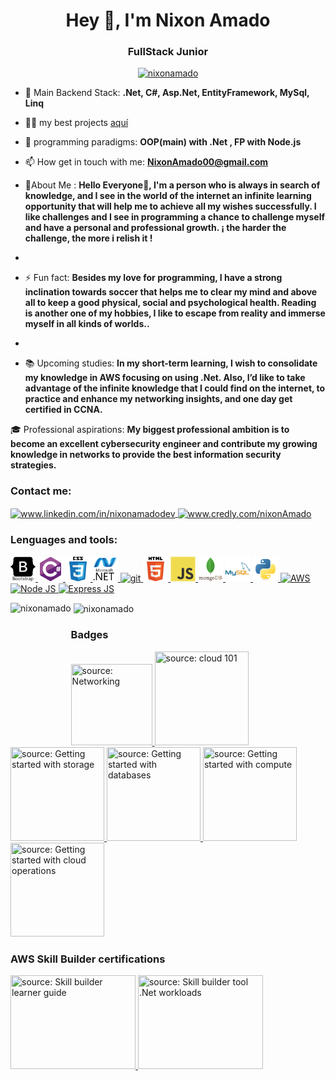 <h1 align="center">Hey 👋, I'm Nixon Amado</h1>
<h3 align="center">FullStack Junior</h3>

<p align="center">
  <a href="https://github.com/ryo-ma/github-profile-trophy">
    <img src="https://github-profile-trophy.vercel.app/?username=nixonamado" alt="nixonamado" />
  </a>
</p>

- 🌱 Main Backend Stack: **.Net, C#, Asp.Net, EntityFramework, MySql, Linq**

- 👨‍💻 my best projects [aquí](https://github.com/NixonAmado/Portafolio)

- 💬 programming paradigms: **OOP(main) with .Net , FP with Node.js**

- 📫 How get in touch with me: **NixonAmado00@gmail.com**

- 📄About Me : **Hello Everyone👋, I'm a person who is always in search of knowledge, and I see in the world of the internet an infinite learning opportunity that will help me to achieve all my wishes successfully. I like challenges and I see in programming a chance to challenge myself and have a personal and professional growth. ¡ the harder the challenge, the more i relish it !**
-   
- ⚡ Fun fact: **Besides my love for programming, I have a strong inclination towards soccer that helps me to clear my mind and above all to keep a good physical, social and psychological health. Reading is another one of my hobbies, I like to escape from reality and immerse myself in all kinds of worlds..**
- 
- 📚 Upcoming studies: **In my short-term learning, I wish to consolidate my knowledge in AWS focusing on using .Net. Also, I’d like to take advantage of the infinite knowledge that I could find on the internet, to practice and enhance my networking insights, and one day get certified in CCNA.**

🎓 Professional aspirations: **My biggest professional ambition is to become an excellent cybersecurity engineer and contribute my growing knowledge in networks to provide the best information security strategies.**

<h3 align="left">Contact me:</h3>
<p align="left">
  <a href="https://www.linkedin.com/in/nixonamadodev/" target="_blank">
    <img align="center" src="https://raw.githubusercontent.com/rahuldkjain/github-profile-readme-generator/master/src/images/icons/Social/linked-in-alt.svg" alt="www.linkedin.com/in/nixonamadodev" height="40" width="50" />
  </a>
  <a href="https://www.credly.com/users/nixon-stiven-amado-hernandez" target="_blank">
    <img align="center" src="https://images.credly.com/size/340x340/images/32d4008d-1fa0-4a79-8375-4857b0306dc5/blob.png" alt="www.credly.com/nixonAmado" height="40" width="70" />
  </a>
</p>
<h3 align="left">Lenguages and tools:</h3>
<p align="left">
  <a href="https://getbootstrap.com" target="_blank" rel="noreferrer">
    <img src="https://raw.githubusercontent.com/devicons/devicon/master/icons/bootstrap/bootstrap-plain-wordmark.svg" alt="bootstrap" width="40" height="40"/>
  </a>
  <a href="https://www.w3schools.com/cs/" target="_blank" rel="noreferrer">
    <img src="https://raw.githubusercontent.com/devicons/devicon/master/icons/csharp/csharp-original.svg" alt="csharp" width="40" height="40"/>
  </a>
  <a href="https://www.w3schools.com/css/" target="_blank" rel="noreferrer">
    <img src="https://raw.githubusercontent.com/devicons/devicon/master/icons/css3/css3-original-wordmark.svg" alt="css3" width="40" height="40"/>
  </a>
  <a href="https://dotnet.microsoft.com/" target="_blank" rel="noreferrer">
    <img src="https://raw.githubusercontent.com/devicons/devicon/master/icons/dot-net/dot-net-original-wordmark.svg" alt="dotnet" width="40" height="40"/>
  </a>
  <a href="https://git-scm.com/" target="_blank" rel="noreferrer">
    <img src="https://www.vectorlogo.zone/logos/git-scm/git-scm-icon.svg" alt="git" width="40" height="40"/>
  </a>
  <a href="https://www.w3.org/html/" target="_blank" rel="noreferrer">
    <img src="https://raw.githubusercontent.com/devicons/devicon/master/icons/html5/html5-original-wordmark.svg" alt="html5" width="40" height="40"/>
  </a>
  <a href="https://developer.mozilla.org/en-US/docs/Web/JavaScript" target="_blank" rel="noreferrer">
    <img src="https://raw.githubusercontent.com/devicons/devicon/master/icons/javascript/javascript-original.svg" alt="javascript" width="40" height="40"/>
  </a>
  <a href="https://www.mongodb.com/" target="_blank" rel="noreferrer">
    <img src="https://raw.githubusercontent.com/devicons/devicon/master/icons/mongodb/mongodb-original-wordmark.svg" alt="mongodb" width="40" height="40"/>
  </a>
  <a href="https://www.mysql.com/" target="_blank" rel="noreferrer">
    <img src="https://raw.githubusercontent.com/devicons/devicon/master/icons/mysql/mysql-original-wordmark.svg" alt="mysql" width="40" height="40"/>
  </a>
  <a href="https://www.python.org" target="_blank" rel="noreferrer">
    <img src="https://raw.githubusercontent.com/devicons/devicon/master/icons/python/python-original.svg" alt="python" width="40" height="40"/>
  </a>
  <a href="https://aws.amazon.com/es/" target="_blank" rel="noreferrer">
    <img src="https://s32860.pcdn.co/wp-content/uploads/2018/08/23212950/AWS_icons-04.png" alt="AWS" width="40" height="40"/>
  </a>
  <a href="https://nodejs.org/en" target="_blank" rel="noreferrer">
    <img src="https://cdn.freebiesupply.com/logos/large/2x/nodejs-icon-logo-png-transparent.png" alt="Node JS" width="40" height="40"/>
  </a>
  
  <a href="https://expressjs.com/" target="_blank" rel="noreferrer">
    <img src="https://ajeetchaulagain.com/static/7cb4af597964b0911fe71cb2f8148d64/87351/express-js.png" alt="Express JS" width="40" height="40"/>
  </a>
</p>

<p><img align="left" src="https://github-readme-stats.vercel.app/api/top-langs?username=nixonamado&show_icons=true&locale=en&layout=compact" alt="nixonamado" height="195" /></p>
<p>&nbsp;<img align="center" src="https://github-readme-stats.vercel.app/api?username=nixonamado&show_icons=true&locale=en" alt="nixonamado" /></p>


<h3 align="left">Badges</h3>
<p align="left">
  
<a href="https://www.credly.com/badges/4eb099d0-d04b-4a3a-a445-91d72703f718/public_url" target="_blank" rel="noreferrer">
  <img src="https://i.imgur.com/uuPuFar.png" title="source: Networking"  width="130" height="130" />
</a>

<a href="https://www.credly.com/badges/7393beef-cbf0-438e-b5a0-0ed60496348b/public_url" target="_blank" rel="noreferrer">
  <img src="https://i.imgur.com/5ghUt9b.png" title="source: cloud 101"  width="150" height="150" />
</a>

<a href="https://www.credly.com/badges/82487793-c440-446b-bbbf-94b9dda0d360/public_url" target="_blank" rel="noreferrer">
  <img src="https://i.imgur.com/SlyYJTp.png" title="source: Getting started with storage"  width="150" height="150" />
</a>
<a href="https://www.credly.com/badges/6eac441b-df0d-42e7-95db-a969e3a3431b/public_url" target="_blank" rel="noreferrer">
  <img src="https://i.imgur.com/bG9pYQV.png" title="source: Getting started with databases"  width="150" height="150" />
</a>

<a href="https://www.credly.com/badges/db3c7a04-e0b3-4bc2-a2a2-41e2de9ce907/public_url" target="_blank" rel="noreferrer">
  <img src="https://i.imgur.com/bBHthVs.png" title="source: Getting started with compute"  width="150" height="150" />
</a>

<a href="https://www.credly.com/badges/9776aa05-2301-4b6b-8ec3-ace3f18341e6/public_url" target="_blank" rel="noreferrer">
  <img src="https://i.imgur.com/FJGK4qh.png" title="source: Getting started with cloud operations"  width="150" height="150" />
</a>
</p>
<h3 align="left">AWS Skill Builder certifications</h3>
<p align="left">
<a href="https://i.imgur.com/gfaZYE8.png" target="_blank" rel="noreferrer">
  <img src="https://i.imgur.com/gfaZYE8.png" title="source: Skill builder learner guide"  width="200" height="150" />
</a>
<a href="https://i.imgur.com/BYWdfpW.png" target="_blank" rel="noreferrer">
  <img src="https://i.imgur.com/BYWdfpW.png" title="source: Skill builder tool .Net workloads"  width="200" height="150" />
</a>

</p>
